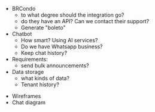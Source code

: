 * BRCondo
    - to what degree should the integration go?
    - do they have an API? Can we contact their support?
    - Generate "boleto"
* Chatbot
    - How smart? Using AI services?
    - Do we have Whatsapp business?
    - Keep chat history?
* Requirements:
    - send bulk announcements?
* Data storage
    - what kinds of data?
    - Tenant history?

- Wireframes
- Chat diagram
